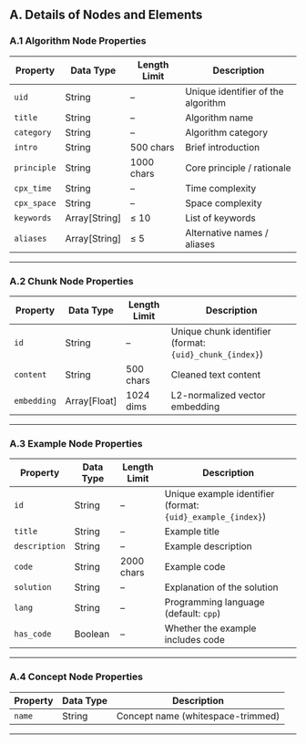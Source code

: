 
## A. Details of Nodes and Elements

### A.1 Algorithm Node Properties

| Property    | Data Type     | Length Limit | Description                        |
|-------------|---------------|--------------|------------------------------------|
| `uid`       | String        | –            | Unique identifier of the algorithm |
| `title`     | String        | –            | Algorithm name                     |
| `category`  | String        | –            | Algorithm category                 |
| `intro`     | String        | 500 chars    | Brief introduction                 |
| `principle` | String        | 1000 chars   | Core principle / rationale         |
| `cpx_time`  | String        | –            | Time complexity                    |
| `cpx_space` | String        | –            | Space complexity                   |
| `keywords`  | Array[String] | ≤ 10         | List of keywords                   |
| `aliases`   | Array[String] | ≤ 5          | Alternative names / aliases        |

---

### A.2 Chunk Node Properties

| Property    | Data Type    | Length Limit | Description                                              |
|-------------|--------------|--------------|----------------------------------------------------------|
| `id`        | String       | –            | Unique chunk identifier (format: `{uid}_chunk_{index}`)  |
| `content`   | String       | 500 chars    | Cleaned text content                                     |
| `embedding` | Array[Float] | 1024 dims    | L2-normalized vector embedding                           |

---

### A.3 Example Node Properties

| Property     | Data Type | Length Limit | Description                                                 |
|--------------|-----------|--------------|-------------------------------------------------------------|
| `id`         | String    | –            | Unique example identifier (format: `{uid}_example_{index}`) |
| `title`      | String    | –            | Example title                                               |
| `description`| String    | –            | Example description                                         |
| `code`       | String    | 2000 chars   | Example code                                                |
| `solution`   | String    | –            | Explanation of the solution                                 |
| `lang`       | String    | –            | Programming language (default: `cpp`)                       |
| `has_code`   | Boolean   | –            | Whether the example includes code                           |

---

### A.4 Concept Node Properties

| Property | Data Type | Description                       |
|----------|-----------|-----------------------------------|
| `name`   | String    | Concept name (whitespace-trimmed) |

---